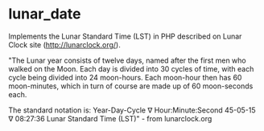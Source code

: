 lunar_date
==========

Implements the Lunar Standard Time (LST) in PHP described on Lunar Clock site (http://lunarclock.org/).

"The Lunar year consists of twelve days, named after the first men who walked on the Moon. Each day is divided into 30 cycles of time, with each cycle being divided into 24 moon-hours. Each moon-hour then has 60 moon-minutes, which in turn of course are made up of 60 moon-seconds each.

The standard notation is: Year-Day-Cycle ∇ Hour:Minute:Second
45-05-15 ∇ 08:27:36
Lunar Standard Time (LST)" - from lunarclock.org

